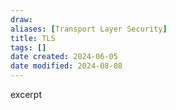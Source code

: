 ```yaml
---
draw:
aliases: [Transport Layer Security]
title: TLS
tags: []
date created: 2024-06-05
date modified: 2024-08-08
---
```


excerpt

<!-- more -->
